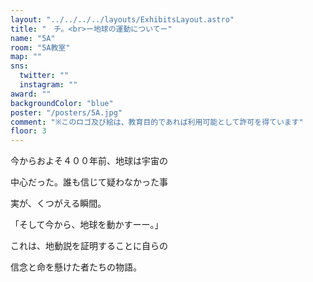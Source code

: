 ```yaml
---
layout: "../../../../layouts/ExhibitsLayout.astro"
title: "　チ。<br>ー地球の運動についてー"
name: "5A"
room: "5A教室"
map: ""
sns:
  twitter: ""
  instagram: ""
award: ""
backgroundColor: "blue"
poster: "/posters/5A.jpg"
comment: "※このロゴ及び絵は、教育目的であれば利用可能として許可を得ています"
floor: 3
---
```


今からおよそ４００年前、地球は宇宙の

中心だった。誰も信じて疑わなかった事

実が、くつがえる瞬間。

「そして今から、地球を動かすーー。」

これは、地動説を証明することに自らの

信念と命を懸けた者たちの物語。
